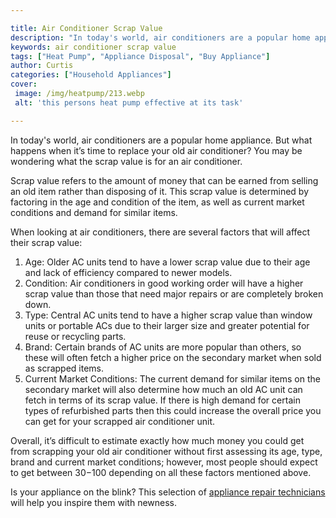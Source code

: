 ```yaml
---

title: Air Conditioner Scrap Value
description: "In today's world, air conditioners are a popular home appliance. But what happens when it’s time to replace your old air condition...see more"
keywords: air conditioner scrap value
tags: ["Heat Pump", "Appliance Disposal", "Buy Appliance"]
author: Curtis
categories: ["Household Appliances"]
cover: 
 image: /img/heatpump/213.webp
 alt: 'this persons heat pump effective at its task'

---
```


In today's world, air conditioners are a popular home appliance. But what happens when it’s time to replace your old air conditioner? You may be wondering what the scrap value is for an air conditioner. 

Scrap value refers to the amount of money that can be earned from selling an old item rather than disposing of it. This scrap value is determined by factoring in the age and condition of the item, as well as current market conditions and demand for similar items. 

When looking at air conditioners, there are several factors that will affect their scrap value: 
1) Age: Older AC units tend to have a lower scrap value due to their age and lack of efficiency compared to newer models. 
2) Condition: Air conditioners in good working order will have a higher scrap value than those that need major repairs or are completely broken down. 
3) Type: Central AC units tend to have a higher scrap value than window units or portable ACs due to their larger size and greater potential for reuse or recycling parts. 
4) Brand: Certain brands of AC units are more popular than others, so these will often fetch a higher price on the secondary market when sold as scrapped items. 
5) Current Market Conditions: The current demand for similar items on the secondary market will also determine how much an old AC unit can fetch in terms of its scrap value. If there is high demand for certain types of refurbished parts then this could increase the overall price you can get for your scrapped air conditioner unit. 

Overall, it’s difficult to estimate exactly how much money you could get from scrapping your old air conditioner without first assessing its age, type, brand and current market conditions; however, most people should expect to get between $30-$100 depending on all these factors mentioned above.

Is your appliance on the blink? This selection of <a href="/pages/appliance-repair-technicians/">appliance repair technicians</a> will help you inspire them with newness.